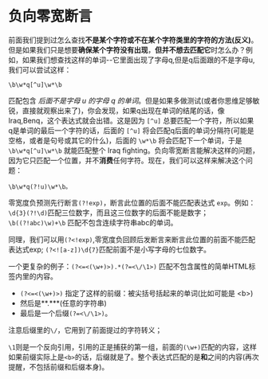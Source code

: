 # 负向零宽断言

前面我们提到过怎么查找**不是某个字符或不在某个字符类里的字符的方法(反义)**。但是如果我们只是想要**确保某个字符没有出现**，**但并不想去匹配它**时怎么办？例如，如果我们想查找这样的单词--它里面出现了字母q,但是q后面跟的不是字母u,我们可以尝试这样：

	\b\w*q[^u]\w*\b
	
匹配包含 _后面不是字母 u 的字母 q 的单词_。但是如果多做测试(或者你思维足够敏锐，直接就观察出来了)，你会发现，如果q出现在单词的结尾的话，像Iraq,Benq，这个表达式就会出错。这是因为 `[^u]` 总要匹配一个字符，所以如果 q是单词的最后一个字符的话，后面的 `[^u]` 将会匹配q后面的单词分隔符(可能是空格，或者是句号或其它的什么)，后面的 `\w*\b` 将会匹配下一个单词，于是 `\b\w*q[^u]\w*\b` 就能匹配整个 Iraq fighting。负向零宽断言能解决这样的问题，因为它只匹配一个位置，并不**消费**任何字符。现在，我们可以这样来解决这个问题：

	\b\w*q(?!u)\w*\b。

零宽度负预测先行断言`(?!exp)`，断言此位置的后面不能匹配表达式 `exp`。例如：`\d{3}(?!\d)`匹配三位数字，而且这三位数字的后面不能是数字；`\b((?!abc)\w)+\b` 匹配不包含连续字符串abc的单词。

同理，我们可以用`(?<!exp)`,零宽度负回顾后发断言来断言此位置的前面不能匹配表达式exp; `(?<![a-z])\d{7}`匹配前面不是小写字母的七位数字。

一个更复杂的例子：`(?<=<(\w+)>).*(?=<\/\1>)` 匹配不包含属性的简单HTML标签内里的内容。

- `(?<=<(\w+)>)` 指定了这样的前缀：被尖括号括起来的单词(比如可能是 \<b>)
- 然后是**.***(任意的字符串)
- 最后是一个后缀`(?=<\/\1>)`。

注意后缀里的`\/`，它用到了前面提过的字符转义；

`\1`则是一个反向引用，引用的正是捕获的第一组，前面的`(\w+)`匹配的内容，这样如果前缀实际上是`<b>`的话，后缀就是</b>了。整个表达式匹配的是<b>和</b>之间的内容(再次提醒，不包括前缀和后缀本身)。

